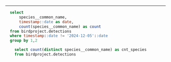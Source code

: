 <BigValue 
  data={unique_species} 
  value=cnt_species
  title="Count of Unique Species Recorded"
/>

<BarChart 
    data={unique_species_by_day_w_category}
    x=species__common_name
    y=count
    swapXY=true
/>

-----

```sql unique_species_by_day_w_category
  select 
      species__common_name,
      timestamp::date as date,
      count(species__common_name) as count
  from birdproject.detections
  where timestamp::date != '2024-12-05'::date
  group by 1,2
```

```sql unique_species
    select count(distinct species__common_name) as cnt_species
    from birdproject.detections
```

